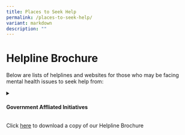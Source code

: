```yaml
---
title: Places to Seek Help
permalink: /places-to-seek-help/
variant: markdown
description: ""
---
```

<h1> Helpline Brochure </h1>
<p>Below are lists of helplines and websites for those who may be facing mental health issues to seek help from:</p>
<p></p>

<details class="isomer-details">
<summary><h4><strong>Government Affliated Initiatives</strong></h4>
</summary>
<div data-type="detailsContent" class="isomer-details-content">

<details class="isomer-details">
<summary><strong>National Care Hotline</strong></summary>
<div data-type="detailsContent" class="isomer-details-content">
<p>Tel: 1800-202-6868</p>
</div></details>
	
<details class="isomer-details">
<summary><strong>Fei Yue's Online Counselling Service</strong></summary>
<div data-type="detailsContent" class="isomer-details-content">
<p>Website: https://www.ec2.sg/</p>
</div></details>

<details class="isomer-details">
<summary><strong>Silver Ribbon Singapore</strong></summary>
<div data-type="detailsContent" class="isomer-details-content">
<p>Website: https://www.silverribbonsingapore.com/</p>
<p>Tel: 6385-3714</p>
</div></details>
	
<details class="isomer-details">
<summary><strong>Community Psychology Hub's Online Counselling platform</strong></summary>
<div data-type="detailsContent" class="isomer-details-content">
<p>Website: https://www.cphonlinecounselling.sg/hc/en-us</p>
</div></details> 
	
<details class="isomer-details">
<summary><strong>Big Love Child Protection Specialist Centre</strong></summary>
<div data-type="detailsContent" class="isomer-details-content">
<p>Website: https://www.biglove.org.sg/</p>
<p>Tel: 6445-0400</p>
</div></details>

<details class="isomer-details">
<summary><strong>HEART @ Fei Yue Child Protection Specialist Centre</strong></summary>
<div data-type="detailsContent" class="isomer-details-content">
<p>Website: https://www.fycs.org/our-work/children/community-based-child-protection-specialist-centre/</p>
<p>Tel: 6819-9170</p>
</div></details>
	
</div></details>

<p>Click <a href="/files/PREDICT_Helpline_Brochure.pdf" rel="noopener nofollow" target="_blank">here</a> to
download a copy of our Helpline Brochure</p>